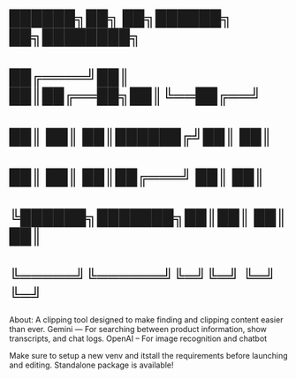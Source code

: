 #  ██████╗██╗     ██╗██████╗ ██╗████████╗
# ██╔════╝██║     ██║██╔══██╗██║╚══██╔══╝
# ██║     ██║     ██║██████╔╝██║   ██║   
# ██║     ██║     ██║██╔═══╝ ██║   ██║   
# ╚██████╗███████╗██║██║     ██║   ██║   
#  ╚═════╝╚══════╝╚═╝╚═╝     ╚═╝   ╚═╝    

About: A clipping tool designed to make finding and clipping content easier than ever.
Gemini — For searching between product information, show transcripts, and chat logs.
OpenAI – For image recognition and chatbot

Make sure to setup a new venv and itstall the requirements before launching and editing.
Standalone package is available!


